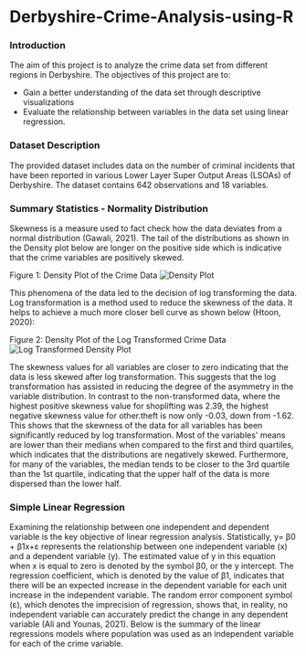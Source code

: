 # Derbyshire-Crime-Analysis-using-R

### Introduction

The aim of this project is to analyze the crime data set from different regions in Derbyshire. The objectives of this project are to: 

 - Gain a better understanding of the data set through descriptive visualizations 
 - Evaluate the relationship between variables in the data set using linear regression.


### Dataset Description
The provided dataset includes data on the number of criminal incidents that have been reported in various Lower Layer Super Output Areas (LSOAs) of Derbyshire. The dataset contains 642 observations and 18 variables. 

### Summary Statistics - Normality Distribution

Skewness is a measure used to fact check how the data deviates from a normal distribution (Gawali, 2021). The tail of the distributions as shown in the Density plot below are longer on the positive side which is indicative that the crime variables are positively skewed.


Figure 1: Density Plot of the Crime Data
![Density Plot](https://github.com/siraug/Derbyshire-Crime-Analysis-With-R/assets/122705182/3973f643-a97c-4955-8f43-863622c551e9)


This phenomena of the data led to the decision of log transforming the data. Log transformation is a method used to reduce the skewness of the data. It helps to achieve a much more closer bell curve as shown below (Htoon, 2020):

Figure 2: Density Plot of the Log Transformed Crime Data
![Log Transformed Density Plot](https://github.com/siraug/Derbyshire-Crime-Analysis-With-R/assets/122705182/a2d31d1c-68d0-406c-8749-8a41853bb5eb)

The skewness values for all variables are closer to zero indicating that the data is less skewed after log transformation. This suggests that the log transformation has assisted in reducing the degree of the asymmetry in the variable distribution. In contrast to the non-transformed data, where the highest positive skewness value for shoplifting was 2.39, the highest negative skewness value for other.theft is now only -0.03, down from -1.62. This shows that the skewness of the data for all variables has been significantly reduced by log transformation. Most of the variables' means are lower than their medians when compared to the first and third quartiles, which indicates that the distributions are negatively skewed. Furthermore, for many of the variables, the median tends to be closer to the 3rd quartile than the 1st quartile, indicating that the upper half of the data is more dispersed than the lower half.

### Simple Linear Regression
Examining the relationship between one independent and dependent variable is the key objective of linear regression analysis. Statistically, y= β0 + β1x+ε represents the relationship between one independent variable (x) and a dependent variable (y). The estimated value of y in this equation when x is equal to zero is denoted by the symbol β0, or the y intercept. The regression coefficient, which is denoted by the value of β1, indicates that there will be an expected increase in the dependent variable for each unit increase in the independent variable. The random error component symbol (ε), which denotes the imprecision of regression, shows that, in reality, no independent variable can accurately predict the change in any dependent variable (Ali and Younas, 2021). Below is the summary of the linear regressions models where population was used as an independent variable for each of the crime variable.


